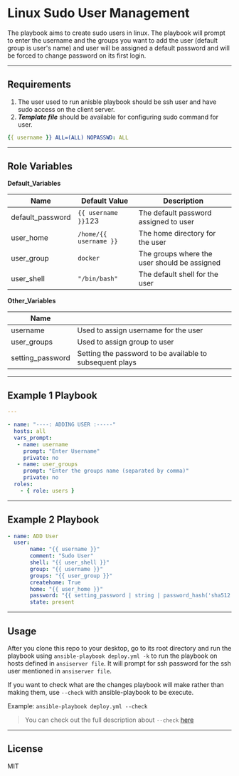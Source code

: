 Linux Sudo User Management
==========================

The playbook aims to create sudo users in linux. The playbook will prompt to enter the username and the groups you want to add the user (default group is user's name) and user will be assigned a default password and will be forced to change password on its first login.

---

Requirements
------------
1) The user used to run anisble playbook should be ssh user and have sudo access on the client server.
2) ***Template file*** should be available for configuring sudo command for user.

  ```yaml
  {{ username }} ALL=(ALL) NOPASSWD: ALL
  ```

---

Role Variables
--------------

**Default_Variables**

| Name               | Default Value                      | Description                                                       |
| ------------------ | ---------------------------------- | ----------------------------------------------------------------- |
| default_password   | `{{ username }}`123                | The default password assigned to user                             |
| user_home          | `/home/{{ username }}`             | The home directory for the user                                   |
| user_group         | `docker`                           | The groups where the user should be assigned                      |
| user_shell         | `"/bin/bash"`                      | The default shell for the user                                    |

**Other_Variables**

| Name               |                                                                   |
|--------------------|-------------------------------------------------------------------|
| username           | Used to assign username for the user                              |
| user_groups        | Used to assign group to user                                      |
| setting_password   | Setting the password to be available to subsequent plays          |

---

Example 1 Playbook
------------------

```yaml
---

- name: "----: ADDING USER :-----"
  hosts: all
  vars_prompt:
   - name: username
     prompt: "Enter Username"
     private: no
   - name: user_groups
     prompt: "Enter the groups name (separated by comma)"
     private: no
  roles:
    - { role: users }
```
---

Example 2 Playbook
------------------

```yaml
- name: ADD User
  user:
       name: "{{ username }}"
       comment: "Sudo User"
       shell: "{{ user_shell }}"
       group: "{{ username }}"
       groups: "{{ user_group }}"
       createhome: True
       home: "{{ user_home }}"
       password: "{{ setting_password | string | password_hash('sha512', 'salty') }}"
       state: present
```
---

Usage
-----
After you clone this repo to your desktop, go to its root directory and run the playbook using `ansible-playbook deploy.yml -k` to run the playbook on hosts defined in `ansiserver file`. It will prompt for ssh password for the ssh user mentioned in `ansiserver file`.

If you want to check what are the changes playbook will make rather than making them, use `--check` with ansible-playbook to be execute.

Example: `ansible-playbook deploy.yml --check`

>You can check out the full description about `--check` [here](https://docs.ansible.com/ansible/latest/user_guide/playbooks_checkmode.html)

---

License
-------

MIT

